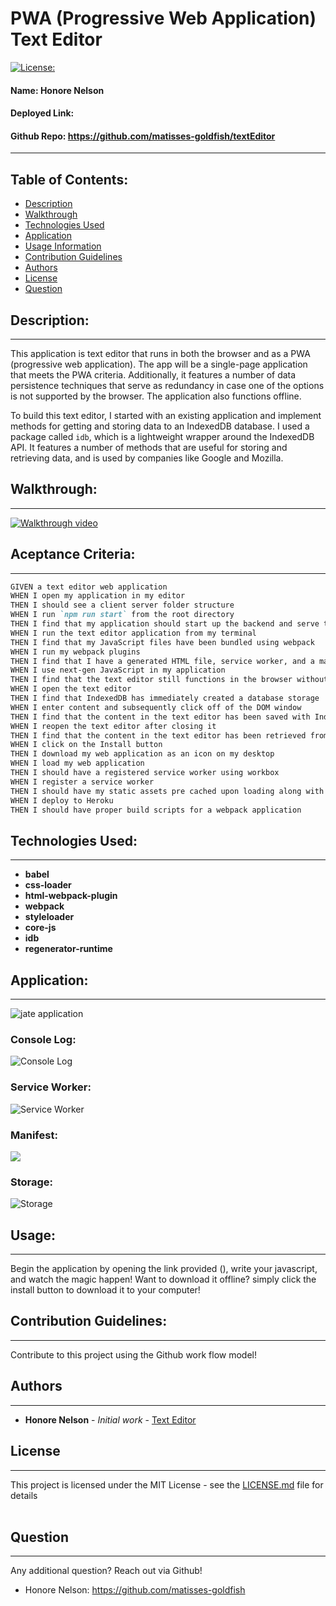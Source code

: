 
# PWA (Progressive Web Application) Text Editor
[![License: ](https://img.shields.io/badge/license-MIT-brightgreen)](https://opensource.org/licenses/)
#### **Name:** Honore Nelson 
#### **Deployed Link:** 
#### **Github Repo:** https://github.com/matisses-goldfish/textEditor
---
    
##  Table of Contents:
* [Description](#description)
* [Walkthrough](#walkthrough)
* [Technologies Used](#technologies-used)
* [Application](#application)
* [Usage Information](#usage)
* [Contribution Guidelines](#contribution-guidelines)
* [Authors](#authors)
* [License](#license)
* [Question](#questions)


## Description:
---

This application is text editor that runs in both the browser and as a PWA (progressive web application). The app will be a single-page application that meets the PWA criteria. Additionally, it features a number of data persistence techniques that serve as redundancy in case one of the options is not supported by the browser. The application also functions offline.

To build this text editor, I started with an existing application and implement methods for getting and storing data to an IndexedDB database. I used a package called `idb`, which is a lightweight wrapper around the IndexedDB API. It features a number of methods that are useful for storing and retrieving data, and is used by companies like Google and Mozilla.


## Walkthrough:
---
[![Walkthrough video](https://img.youtube.com/vi/nezm3vbq6HQ/0.jpg)](https://www.youtube.com/watch?v=nezm3vbq6HQ)

## Aceptance Criteria:
---
```md
GIVEN a text editor web application
WHEN I open my application in my editor
THEN I should see a client server folder structure
WHEN I run `npm run start` from the root directory
THEN I find that my application should start up the backend and serve the client
WHEN I run the text editor application from my terminal
THEN I find that my JavaScript files have been bundled using webpack
WHEN I run my webpack plugins
THEN I find that I have a generated HTML file, service worker, and a manifest file
WHEN I use next-gen JavaScript in my application
THEN I find that the text editor still functions in the browser without errors
WHEN I open the text editor
THEN I find that IndexedDB has immediately created a database storage
WHEN I enter content and subsequently click off of the DOM window
THEN I find that the content in the text editor has been saved with IndexedDB
WHEN I reopen the text editor after closing it
THEN I find that the content in the text editor has been retrieved from our IndexedDB
WHEN I click on the Install button
THEN I download my web application as an icon on my desktop
WHEN I load my web application
THEN I should have a registered service worker using workbox
WHEN I register a service worker
THEN I should have my static assets pre cached upon loading along with subsequent pages and static assets
WHEN I deploy to Heroku
THEN I should have proper build scripts for a webpack application
```

## Technologies Used:
---
- **babel**
- **css-loader**
- **html-webpack-plugin**
- **webpack**
- **styleloader**
- **core-js** 
- **idb**
- **regenerator-runtime**

## Application:
---
![jate application](Assets/ss2.png)
### Console Log:
![Console Log](Assets/ss1.png)
### Service Worker:
![ Service Worker](Assets/ss3.png)
### Manifest:
![](Assets/ss5.png)
### Storage:
![ Storage](Assets/ss4.png)

## Usage:
---
Begin the application by opening the link provided (), write your javascript, and watch the magic happen! Want to download it offline? simply click the install button to download it to your computer!
     
    
## Contribution Guidelines:
---
Contribute to this project using the Github work flow model!

    
## Authors
---
* **Honore Nelson** - *Initial work* - [Text Editor]( https://github.com/matisses-goldfish/textEditor)
    
## License
---

This project is licensed under the MIT License - see the [LICENSE.md](LICENSE.md) file for details
<br></br>

## Question
---
Any additional question? Reach out via Github!
* Honore Nelson: https://github.com/matisses-goldfish